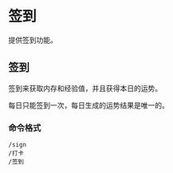 # 签到 <Badge type="danger" text="开发中" vertical="top"/>

提供签到功能。

## 签到

签到来获取内存和经验值，并且获得本日的运势。

每日只能签到一次，每日生成的运势结果是唯一的。

### 命令格式

```:no-line-numbers
/sign
/打卡
/签到
```
